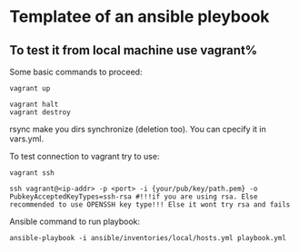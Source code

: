 # Templatee of an ansible pleybook

## To test it from local machine use vagrant%

Some basic commands to proceed:
```shell
vagrant up

vagrant halt
vagrant destroy
```

rsync make you dirs synchronize (deletion too). You can cpecify it in vars.yml. 

To test connection to vagrant try to use: 
```shell
vagrant ssh

ssh vagrant@<ip-addr> -p <port> -i {your/pub/key/path.pem} -o PubkeyAcceptedKeyTypes=ssh-rsa #!!!if you are using rsa. Else recommended to use OPENSSH key type!!! Else it wont try rsa and fails
```

Ansible command to run playbook:
```shell
ansible-playbook -i ansible/inventories/local/hosts.yml playbook.yml
```
